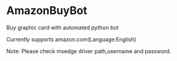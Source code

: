 # AmazonBuyBot

Buy graphic card with automated python bot

Currently supports amazon.com(Language:English)

Note: Please check msedge driver path,username and password.
